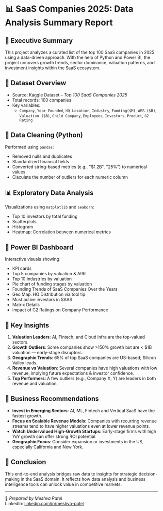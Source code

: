 # 📊 SaaS Companies 2025: Data Analysis Summary Report

## 🧭 Executive Summary
This project analyzes a curated list of the top 100 SaaS companies in 2025 using a data-driven approach. With the help of Python and Power BI, the project uncovers growth trends, sector dominance, valuation patterns, and investment insights within the SaaS ecosystem.

## 📁 Dataset Overview
- Source: Kaggle Dataset – *Top 100 SaaS Companies 2025*
- Total records: 100 companies
- Key variables:
  - `Company`, `Year Founded`, `HQ Location`, `Industry`, `Funding($M)`, `ARR ($B)`, `Valuation ($B)`, `Child Company`, `Employees`, `Investors`, `Product`, `G2 Rating`

## 🧹 Data Cleaning (Python)
Performed using `pandas`:
- Removed nulls and duplicates
- Standardized financial fields
- Converted string-based metrics (e.g., "$1.2B", "25%") to numerical values
- Claculate the number of outliers for each numeric column

## 📊 Exploratory Data Analysis
Visualizations using `matplotlib` and `seaborn`:
- Top 10 investors by total funding
- Scatterplots
- Histogram 
- Heatmap: Correlation between numerical metrics

## 📌 Power BI Dashboard
Interactive visuals showing:
- KPI cards
- Top 5 companies by valuation & ARR
- Top 10 industries by valuation
- Pie chart of funding stages by valuation
- Founding Trends of SaaS Companies Over the Years
- Geo Map: HQ Distribution via tool tip
- Most active investors in SAAS
- Matrix Details
- Impact of G2 Ratings on Company Performance

## 📍 Key Insights
1. **Valuation Leaders**: AI, Fintech, and Cloud Infra are the top-valued sectors.
2. **Growth Outliers**: Some companies show >150% growth but are < $1B valuation — early-stage disruptors.
3. **Geographic Trends**: 65% of top SaaS companies are US-based; Silicon Valley leads.
4. **Revenue vs Valuation**: Several companies have high valuations with low revenue, implying future expectations & investor confidence.
5. **Top Performers**: A few outliers (e.g., Company X, Y) are leaders in both revenue and valuation.

## 💼 Business Recommendations
- **Invest in Emerging Sectors**: AI, ML, Fintech and Vertical SaaS have the fastest growth.
- **Focus on Scalable Revenue Models**: Companies with recurring revenue streams tend to have higher valuations even at lower revenue points.
- **Watch Undervalued High-Growth Startups**: Early-stage firms with high YoY growth can offer strong ROI potential.
- **Geographic Focus**: Consider expansion or investments in the US, especially California and New York.

## 🧾 Conclusion
This end-to-end analysis bridges raw data to insights for strategic decision-making in the SaaS domain. It reflects how data analysis and business intelligence tools can unlock value in competitive markets.

---

📌 *Prepared by Meshva Patel*  
LinkedIn: [linkedin.com/in/meshva-patel](https://linkedin.com/in/meshva-patel)  

